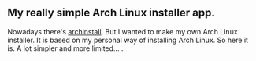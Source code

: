 ## My really simple Arch Linux installer app.
Nowadays there's [archinstall](https://wiki.archlinux.org/title/archinstall).
But I wanted to make my own Arch Linux installer. It is based on my personal way of installing Arch Linux. So here it is. A lot simpler and more limited... .
